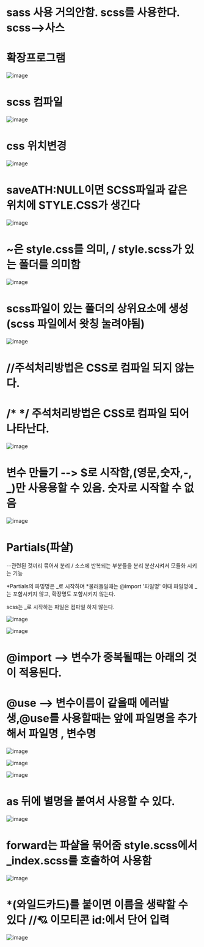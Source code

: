# sass 사용 거의안함. scss를 사용한다. scss-->사스


# 확장프로그램

![image](https://github.com/jaejae87/sass/assets/129706762/be9ac688-f43b-43ee-9b5f-526e9739ecfe)

# scss 컴파일

![image](https://github.com/jaejae87/sass/assets/129706762/3859bfcd-ef12-4445-a8d4-e7fbe96dcabf)

# css 위치변경

![image](https://github.com/jaejae87/sass/assets/129706762/8d791bfb-6eb5-4aef-ae67-144a3061e4ff)

# saveATH:NULL이면 SCSS파일과 같은 위치에 STYLE.CSS가 생긴다 

![image](https://github.com/jaejae87/sass/assets/129706762/fb7720fb-8162-4f9e-8697-5cc3cad65d0b)

# ~은 style.css를 의미, / style.scss가 있는 폴더를 의미함

![image](https://github.com/jaejae87/sass/assets/129706762/e9045012-35cd-402e-bc56-ec082b4b0ed3)

# scss파일이 있는 폴더의 상위요소에 생성(scss 파일에서 왓칭 눌려야됨)

![image](https://github.com/jaejae87/sass/assets/129706762/ec51aced-7e6c-4874-bce0-c8038afc6e10)

# //주석처리방법은 CSS로 컴파일 되지 않는다.  

# /* */ 주석처리방법은 CSS로 컴파일 되어 나타난다.

![image](https://github.com/jaejae87/sass/assets/129706762/01d8d835-a2b2-425f-8f2b-df2ffa290810)

# 변수 만들기 --> $로 시작함,(영문,숫자,-, _)만 사용용할 수 있음. 숫자로 시작할 수 없음

![image](https://github.com/jaejae87/sass/assets/129706762/32dd8fd3-7c92-4bb1-9222-51e4b6971faf)

# Partials(파샬)

--관련된 것끼리 묶어서 분리 / 소스에 반복되는 부분들을 분리 분산시켜서 모듈화 시키는 기능

*Partials의 파밍명은 _로 시작하며
*불러들일때는 @import '파일명' 이때 파일명에 _는 포함시키지 않고, 확장명도 포함시키지 않는다.

scss는 _로 시작하는 파일은 컴파일 하지 않는다.


![image](https://github.com/jaejae87/sass/assets/129706762/2bbbbbff-5c82-44a5-9da7-2d4f9071d818)

![image](https://github.com/jaejae87/sass/assets/129706762/f13965d3-f91c-4993-9dd6-13cf56446d08)


 # @import --> 변수가  중복될때는 아래의 것이 적용된다.
 
 # @use --> 변수이름이 같을때 에러발생,@use를 사용할때는 앞에 파일명을 추가해서 파일명 , 변수명 
![image](https://github.com/jaejae87/sass/assets/129706762/a7c99c16-93e0-4530-9e13-0b095ea7d5e1)

![image](https://github.com/jaejae87/sass/assets/129706762/762bcadf-133b-4d15-9a04-0b0b194bee61)


![image](https://github.com/jaejae87/sass/assets/129706762/6057c3da-e200-471a-8306-6612fc9eeabb)

# as 뒤에 별명을 붙여서 사용할 수 있다.

![image](https://github.com/jaejae87/sass/assets/129706762/51be06ad-9d95-400d-9400-446acb6eabe8)

# forward는 파샬을 묶어줌 style.scss에서 _index.scss를 호출하여 사용함

![image](https://github.com/jaejae87/sass/assets/129706762/de70d8f7-c382-427b-a708-07955de856d7)

# *(와일드카드)를 붙이면 이름을 생략할 수 있다 //💘 이모티콘 id:에서 단어 입력 
![image](https://github.com/jaejae87/sass/assets/129706762/af1d7ac2-aeed-426d-9794-7c872bc1b13b)





